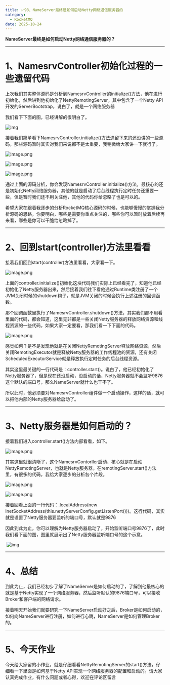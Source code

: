 ```yaml
---
title: ✅98、NameServer最终是如何启动Netty网络通信服务器的
category:
  - RocketMQ
date: 2025-10-24
---
```



**NameServer最终是如何启动Netty网络通信服务器的？**

---

# 1、NamesrvController初始化过程的一些遗留代码

上次我们其实整体源码是分析到NamesrvController的initialize()方法，他在进行初始化，然后讲到他初始化了NettyRemotingServer，其中包含了一个Netty API开发的ServerBootstrap，说白了，就是一个网络服务器

我们看下下面的图，已经讲解的很明白了。

![img](https://studyimages.oss-cn-beijing.aliyuncs.com/img/RocketMQ/202310/202310121406480.jpeg)

接着我们简单看下NamesrvController.initialize()方法遗留下来的还没讲的一些源码，那些源码暂时其实对我们来说都不是太重要，我稍微给大家讲一下就行了。

![image.png](https://studyimages.oss-cn-beijing.aliyuncs.com/img/RocketMQ/202310/202310121406283.png)

![image.png](https://studyimages.oss-cn-beijing.aliyuncs.com/img/RocketMQ/202310/202310121406392.png)

![image.png](https://studyimages.oss-cn-beijing.aliyuncs.com/img/RocketMQ/202310/202310121406190.png)

通过上面的源码分析，你会发现NamesrvController.initialize()方法，最核心的还是初始化Netty网络服务器，其他的就是启动了后台线程执行定时任务还重要一些，但是暂时我们还不用关注他，其他的代码你给忽略了也是可以的。

希望大家在跟着我逐步的分析RocketMQ核心源码的时候，也能够慢慢的掌握我分析源码的思路，你要明白，哪些是需要你重点关注的，哪些你可以暂时放着后续再来看，哪些是你可以干脆给忽略掉了。

---

# 2、回到start(controller)方法里看看

接着我们回到start(controller)方法里看看，大家看一下。

![image.png](https://studyimages.oss-cn-beijing.aliyuncs.com/img/RocketMQ/202310/202310121453092.png)

上面的controller.initialize()初始化这块代码我们实际上已经看完了，知道他已经初始化了Netty服务器出来，然后接着我们往下看他通过Runtime类注册了一个JVM关闭时候的shutdown钩子，就是JVM关闭的时候会执行上述注册的回调函数。

那个回调函数里执行了NamesrvController.shutdown()方法，其实我们都不用看里面的代码，都会知道，这里无非都是一些关闭Netty服务器的释放网络资源和线程资源的一些代码，如果大家一定要看，那我们看一下下面的代码。

![image.png](https://studyimages.oss-cn-beijing.aliyuncs.com/img/RocketMQ/202310/202310121453285.png)

感觉如何？是不是发现他就是在关闭NettyRemotingServer释放网络资源，然后关闭RemotingExecutor就是释放Netty服务器的工作线程池的资源，还有关闭ScheduledExecutorService就是释放执行定时任务的后台线程资源。

其实这里最关键的一行代码是：controller.start()。说白了，他已经初始化了Netty服务器了，但是现在还没启动，没启动的话，Netty服务器就不会监听9876这个默认的端口号，那么NameServer就什么也干不了。

所以此时，他必须要对NamesrvController组件做一个启动操作，这样的话，就可以把他内部的Netty服务器给启动了。

---

# 3、Netty服务器是如何启动的？

接着我们进入controller.start()方法内部看看，如下。

![image.png](https://studyimages.oss-cn-beijing.aliyuncs.com/img/RocketMQ/202310/202310121453078.png)

其实这里就很清晰了，这个NamesrvContorller启动，核心就是在启动NettyRemotingServer，也就是Netty服务器。在remotingServer.start()方法里，有很多的代码，我给大家逐步的分析各个片段。

![image.png](https://studyimages.oss-cn-beijing.aliyuncs.com/img/RocketMQ/202310/202310121453291.png)

![image.png](https://studyimages.oss-cn-beijing.aliyuncs.com/img/RocketMQ/202310/202310121453590.png)

接着回看上面的一行代码：.localAddress(new InetSocketAddress(this.nettyServerConfig.getListenPort()))。这行代码，其实就是设置了Netty服务器要监听的端口号，默认就是9876

因此到此为止，你可以理解为Netty服务器启动了，开始监听端口号9876了，此时我们看下面的图，图里就展示出了Netty服务器监听端口号的这个示意。

​      ![img](https://studyimages.oss-cn-beijing.aliyuncs.com/img/RocketMQ/202310/202310121453261.jpeg)       

---

# 4、总结

到此为止，我们已经初步了解了NameServer是如何启动的了，了解到他最核心的就是基于Netty实现了一个网络服务器，然后监听默认的9876端口号，可以接收Broker和客户端的网络请求。

接着明天开始我们就要研究一下NameServer启动好之后，Broker是如何启动的，如何向NameServer进行注册，如何进行心跳，NameServer是如何管理Broker的。

---

# 5、今天作业

今天给大家留的小作业，就是仔细看看NettyRemotingServer的start()方法，仔细看一下里面是如何基于Netty API实现一个网络服务器的配置和启动的。请大家认真完成作业，有什么问题或者心得，欢迎在评论区留言